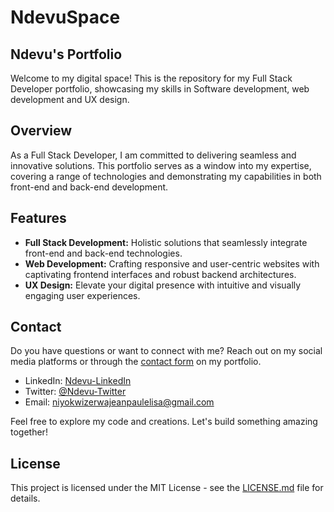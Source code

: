 # NdevuSpace

## Ndevu's Portfolio

Welcome to my digital space! This is the repository for my Full Stack Developer portfolio, showcasing my skills in Software development, web development and UX design.

## Overview

As a Full Stack Developer, I am committed to delivering seamless and innovative solutions. This portfolio serves as a window into my expertise, covering a range of technologies and demonstrating my capabilities in both front-end and back-end development.

## Features

- **Full Stack Development:** Holistic solutions that seamlessly integrate front-end and back-end technologies.
- **Web Development:** Crafting responsive and user-centric websites with captivating frontend interfaces and robust backend architectures.
- **UX Design:** Elevate your digital presence with intuitive and visually engaging user experiences.

## Contact

Do you have questions or want to connect with me? Reach out on my social media platforms or through the [contact form](#) on my portfolio.

- LinkedIn: [Ndevu-LinkedIn](www.linkedin.com/in/jean-paul-elisa)
- Twitter: [@Ndevu-Twitter](https://twitter.com/elion)
- Email: niyokwizerwajeanpaulelisa@gmail.com

Feel free to explore my code and creations. Let's build something amazing together!

## License

This project is licensed under the MIT License - see the [LICENSE.md](LICENSE.md) file for details.
